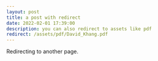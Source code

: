 ```yaml
---
layout: post
title: a post with redirect
date: 2022-02-01 17:39:00
description: you can also redirect to assets like pdf
redirect: /assets/pdf/David_Khang.pdf
---
```


Redirecting to another page.
